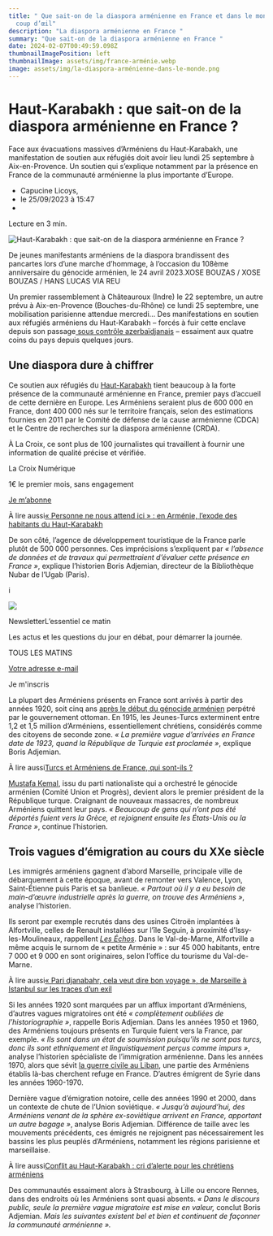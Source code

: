 ```yaml
---
title: " Que sait-on de la diaspora arménienne en France et dans le monde en un
  coup d’œil"
description: "La diaspora arménienne en France "
summary: "Que sait-on de la diaspora arménienne en France "
date: 2024-02-07T00:49:59.098Z
thumbnailImagePosition: left
thumbnailImage: assets/img/france-arménie.webp
image: assets/img/la-diaspora-arménienne-dans-le-monde.png
---
```

<!--StartFragment-->

# Haut-Karabakh : que sait-on de la diaspora arménienne en France ?

Face aux évacuations massives d’Arméniens du Haut-Karabakh, une manifestation de soutien aux réfugiés doit avoir lieu lundi 25 septembre à Aix-en-Provence. Un soutien qui s’explique notamment par la présence en France de la communauté arménienne la plus importante d’Europe.

* Capucine Licoys, 
* le 25/09/2023 à 15:47
*

Lecture en 3 min.

![Haut-Karabakh : que sait-on de la diaspora arménienne en France ?](https://i.la-croix.com/729x0/smart/2023/09/25/1201284163/jeunes-manifestants-armeniens-diaspora-brandissent-pancartesdune-marche-dhommage-loccasion-108eme-anniversaire-genocide-armenien-24-avril-2023_0.jpg)

[](<>)

De jeunes manifestants arméniens de la diaspora brandissent des pancartes lors d’une marche d’hommage, à l’occasion du 108ème anniversaire du génocide arménien, le 24 avril 2023.XOSE BOUZAS / XOSE BOUZAS / HANS LUCAS VIA REU



Un premier rassemblement à Châteauroux (Indre) le 22 septembre, un autre prévu à Aix-en-Provence (Bouches-du-Rhône) ce lundi 25 septembre, une mobilisation parisienne attendue mercredi… Des manifestations en soutien aux réfugiés arméniens du Haut-Karabakh – forcés à fuir cette enclave depuis son passage[ sous contrôle azerbaïdjanais](https://www.la-croix.com/international/chute-Haut-Karabakh-armenien-2023-09-20-1201283549) – essaiment aux quatre coins du pays depuis quelques jours.

## Une diaspora dure à chiffrer

Ce soutien aux réfugiés du [Haut-Karabakh](https://www.la-croix.com/international/Nagorno-Nagorny-Haut-Karabakh-bataille-pas-seulement-semantique-2023-09-25-1201284159) tient beaucoup à la forte présence de la communauté arménienne en France, premier pays d’accueil de cette dernière en Europe. Les Arméniens seraient plus de 600 000 en France, dont 400 000 nés sur le territoire français, selon des estimations fournies en 2011 par le Comité de défense de la cause arménienne (CDCA) et le Centre de recherches sur la diaspora arménienne (CRDA).

À La Croix, ce sont plus de 100 journalistes qui travaillent à fournir une information de qualité précise et vérifiée.

La Croix Numérique

1€ le premier mois, sans engagement

[Je m’abonne](https://www.la-croix.com/abonnement)

À lire aussi[« Personne ne nous attend ici » : en Arménie, l’exode des habitants du Haut-Karabakh](https://www.la-croix.com/international/Personne-nous-attend-ici-Armenie-lexode-habitants-Haut-Karabakh-2023-09-25-1201284153)

De son côté, l’agence de développement touristique de la France parle plutôt de 500 000 personnes. Ces imprécisions s’expliquent par *« l’absence de données et de travaux qui permettraient d’évaluer cette présence en France »*, explique l’historien Boris Adjemian, directeur de la Bibliothèque Nubar de l’Ugab (Paris).

i

![](https://www.la-croix.com/build/lacroix/images/essentiel_matin.1c2ba1b6.svg)

NewsletterL’essentiel ce matin

Les actus et les questions du jour en débat, pour démarrer la journée.

TOUS LES MATINS

[Votre adresse e-mail](<mailto:Votre adresse e-mail>)

Je m'inscris

La plupart des Arméniens présents en France sont arrivés à partir des années 1920, soit cinq ans [après le début du génocide arménien](https://www.la-croix.com/culture/Au-bord-leffacement-dAnouche-Kunth-silences-refugies-armeniens-2023-09-10-1201282078) perpétré par le gouvernement ottoman. En 1915, les Jeunes-Turcs exterminent entre 1,2 et 1,5 million d’Arméniens, essentiellement chrétiens, considérés comme des citoyens de seconde zone. *« La première vague d’arrivées en France date de 1923, quand la République de Turquie est proclamée »*, explique Boris Adjemian.

À lire aussi[Turcs et Arméniens de France, qui sont-ils ?](https://www.la-croix.com/Actualite/France/Turcs-et-Armeniens-de-France-qui-sont-ils-2012-01-24-761662)

[Mustafa Kemal](https://www.la-croix.com/Monde/histoire-turquie-erdogan-portrait-hommes-forts-turcs-president-sultan-2023-05-10-1201266721), issu du parti nationaliste qui a orchestré le génocide arménien (Comité Union et Progrès), devient alors le premier président de la République turque. Craignant de nouveaux massacres, de nombreux Arméniens quittent leur pays. *« Beaucoup de gens qui n’ont pas été déportés fuient vers la Grèce, et rejoignent ensuite les États-Unis ou la France »*, continue l’historien.

## Trois vagues d’émigration au cours du XXe siècle

Les immigrés arméniens gagnent d’abord Marseille, principale ville de débarquement à cette époque, avant de remonter vers Valence, Lyon, Saint-Étienne puis Paris et sa banlieue. *« Partout où il y a eu besoin de main-d’œuvre industrielle après la guerre, on trouve des Arméniens »*, analyse l’historien.

Ils seront par exemple recrutés dans des usines Citroën implantées à Alfortville, celles de Renault installées sur l’île Seguin, à proximité d’Issy-les-Moulineaux, rappellent *[Les Échos](https://www.lesechos.fr/pme-regions/ile-de-france/issy-les-moulineaux-la-petite-armenie-des-hauts-de-seine-1779010)*. Dans le Val-de-Marne, Alfortville a même acquis le surnom de « petite Arménie » : sur 45 000 habitants, entre 7 000 et 9 000 en sont originaires, selon l’office du tourisme du Val-de-Marne.

À lire aussi[« Pari djanabahr, cela veut dire bon voyage », de Marseille à Istanbul sur les traces d’un exil](https://www.la-croix.com/France/Pari-djanabahr-cela-veut-dire-bon-voyage-Marseille-Istanbul-traces-dun-exil-2021-07-13-1201166128)

Si les années 1920 sont marquées par un afflux important d’Arméniens, d’autres vagues migratoires ont été *« complètement oubliées de l’historiographie »*, rappelle Boris Adjemian. Dans les années 1950 et 1960, des Arméniens toujours présents en Turquie fuient vers la France, par exemple. *« Ils sont dans un état de soumission puisqu’ils ne sont pas turcs, donc ils sont ethniquement et linguistiquement perçus comme impurs »*, analyse l’historien spécialiste de l’immigration arménienne. Dans les années 1970, alors que sévit [la guerre civile au Liban](https://www.la-croix.com/Monde/Moyen-Orient/Les-disparus-Liban-plaie-ouverte-guerre-civile-2016-08-30-1200785385), une partie des Arméniens établis là-bas cherchent refuge en France. D’autres émigrent de Syrie dans les années 1960-1970.

Dernière vague d’émigration notoire, celle des années 1990 et 2000, dans un contexte de chute de l’Union soviétique. *« Jusqu’à aujourd’hui, des Arméniens venant de la sphère ex-soviétique arrivent en France, apportant un autre bagage »*, analyse Boris Adjemian. Différence de taille avec les mouvements précédents, ces émigrés ne rejoignent pas nécessairement les bassins les plus peuplés d’Arméniens, notamment les régions parisienne et marseillaise.

À lire aussi[Conflit au Haut-Karabakh : cri d’alerte pour les chrétiens arméniens](https://www.la-croix.com/international/Conflit-Haut-Karabakh-cri-dalerte-chretiens-armeniens-2023-09-20-1201283535)

Des communautés essaiment alors à Strasbourg, à Lille ou encore Rennes, dans des endroits où les Arméniens sont quasi absents. *« Dans le discours public, seule la première vague migratoire est mise en valeur,* conclut Boris Adjemian. *Mais les suivantes existent bel et bien et continuent de façonner la communauté arménienne ».*

<!--EndFragment-->